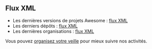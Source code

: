 ## Flux XML

- Les dernières versions de projets Awesome : [flux XML](/data/latest-releases.xml)
- Les derniers dépôts : [flux XML](/data/latest-repositories.xml)
- Les dernières organisations : [flux XML](/data/latest-owners.xml)

Vous pouvez [organisez votre veille](https://code.gouv.fr/fr/contact/veille/) pour mieux suivre nos activités.
